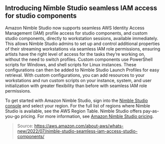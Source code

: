 ## Introducing Nimble Studio seamless IAM access for studio components

Amazon Nimble Studio now supports seamless AWS Identity Access Management (IAM) profile access for studio components, and custom studio components, directly to workstation sessions, available immediately. This allows Nimble Studio admins to set up and control additional properties of their streaming workstations via seamless IAM role permissions, ensuring artists have the right level of access for the tasks they’re working on, without the need to switch profiles. Custom components use PowerShell scripts for Windows, and shell scripts for Linux instances. These configurations can then be added to Nimble Studio Launch Profiles for easy retrieval. With custom configurations, you can add resources to your workstations and run custom scripts on your instance, system, and user initialization with greater flexibility than before with seamless IAM role permissions.

To get started with Amazon Nimble Studio, sign into the [Nimble Studio console](https://console.aws.amazon.com/nimblestudio) and select your region. For the full list of regions where Nimble Studio is available, see the AWS Region Table. Nimble Studio offers pay-as-you-go pricing. For more information, see [Amazon Nimble Studio pricing](https://aws.amazon.com/nimble-studio/pricing/).

> Source: https://aws.amazon.com/about-aws/whats-new/2022/07/nimble-studio-seamless-iam-access-studio-components/